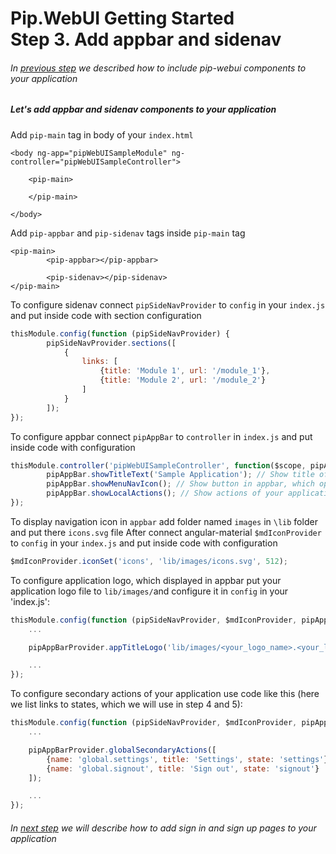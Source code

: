 # Pip.WebUI Getting Started <br/> Step 3. Add appbar and sidenav

###### In [previous step](https://github.com/pip-webui/pip-webui-sample/blob/master/step2/Readme.md) we described how to include pip-webui components to your application

##### Let's add appbar and sidenav components to your application

Add `pip-main` tag in body of your `index.html`

```markup
<body ng-app="pipWebUISampleModule" ng-controller="pipWebUISampleController">

    <pip-main>

    </pip-main>

</body>
```

Add `pip-appbar` and `pip-sidenav` tags inside `pip-main` tag

```markup
<pip-main>
        <pip-appbar></pip-appbar>

        <pip-sidenav></pip-sidenav>
</pip-main>
```

To configure sidenav connect `pipSideNavProvider` to `config` in your `index.js` and put inside code with section configuration  

```javascript
thisModule.config(function (pipSideNavProvider) {
        pipSideNavProvider.sections([
            {
                links: [
                    {title: 'Module 1', url: '/module_1'},
                    {title: 'Module 2', url: '/module_2'}
                ]
            }
        ]);
});
```

To configure appbar connect `pipAppBar` to `controller` in `index.js` and put inside code with configuration 

```javascript
thisModule.controller('pipWebUISampleController', function($scope, pipAppBar) {
        pipAppBar.showTitleText('Sample Application'); // Show title of application or specific page
        pipAppBar.showMenuNavIcon(); // Show button in appbar, which open sidenav
        pipAppBar.showLocalActions(); // Show actions of your application
});
```

To display navigation icon in `appbar` add folder named `images` in `\lib` folder and put there `icons.svg` file
After connect angular-material `$mdIconProvider` to `config` in your `index.js` and put inside code with configuration

```javascript
$mdIconProvider.iconSet('icons', 'lib/images/icons.svg', 512);
```

To configure application logo, which displayed in appbar put your application logo file to `lib/images/`and configure it in `config` in your 'index.js':

```javascript
thisModule.config(function (pipSideNavProvider, $mdIconProvider, pipAppBarProvider) {
    ...

    pipAppBarProvider.appTitleLogo('lib/images/<your_logo_name>.<your_logo_format>');

    ... 
});
```

To configure secondary actions of your application use code like this (here we list links to states, which we will use in step 4 and 5):

```javascript
thisModule.config(function (pipSideNavProvider, $mdIconProvider, pipAppBarProvider) {
    ...

    pipAppBarProvider.globalSecondaryActions([
        {name: 'global.settings', title: 'Settings', state: 'settings'},
        {name: 'global.signout', title: 'Sign out', state: 'signout'}
    ]);

    ... 
});
```

###### In [next step](https://github.com/pip-webui/pip-webui-sample/blob/master/step4/Readme.md) we will describe how to add sign in and sign up pages to your application